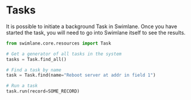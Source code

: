 # Tasks
It is possible to initiate a background Task in Swimlane. Once you have started the task, you will need to go into Swimlane itself to see the results.

```python
from swimlane.core.resources import Task

# Get a generator of all tasks in the system
tasks = Task.find_all()

# Find a task by name
task = Task.find(name="Reboot server at addr in field 1")

# Run a task
task.run(record=SOME_RECORD)
```
